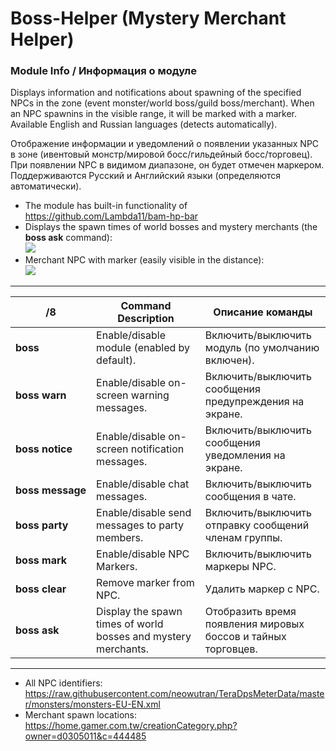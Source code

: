 Boss-Helper (Mystery Merchant Helper)
======

### Module Info / Информация о модуле

Displays information and notifications about spawning of the specified NPCs in the zone (event monster/world boss/guild boss/merchant).
When an NPC spawnins in the visible range, it will be marked with a marker. Available English and Russian languages (detects automatically).

Отображение информации и уведомлений о появлении указанных NPC в зоне (ивентовый монстр/мировой босс/гильдейный босс/торговец). 
При появлении NPC в видимом диапазоне, он будет отмечен маркером. Поддерживаются Русский и Английский языки (определяются автоматически).

* The module has built-in functionality of https://github.com/Lambda11/bam-hp-bar
* Displays the spawn times of world bosses and mystery merchants (the **boss ask** command):   
  ![](https://i.imgur.com/DgfxH5X.png)
* Merchant NPC with marker (easily visible in the distance):   
  ![](https://i.imgur.com/tdIJKJv.png)

------

/8 | Command Description | Описание команды
--- | --- | ---
**boss** | Enable/disable module (enabled by default). | Включить/выключить модуль (по умолчанию включен).
**boss&nbsp;warn** | Enable/disable on-screen warning messages. | Включить/выключить сообщения предупреждения на экране.
**boss&nbsp;notice** | Enable/disable on-screen notification messages. | Включить/выключить сообщения уведомления на экране.
**boss&nbsp;message** | Enable/disable chat messages. | Включить/выключить сообщения в чате.
**boss&nbsp;party** | Enable/disable send messages to party members. | Включить/выключить отправку сообщений членам группы.
**boss&nbsp;mark** | Enable/disable NPC Markers. | Включить/выключить маркеры NPC.
**boss&nbsp;clear** | Remove marker from NPC. | Удалить маркер с NPC.
**boss&nbsp;ask** | Display the spawn times of world bosses and mystery merchants. | Отобразить время появления мировых боссов и тайных торговцев.

------

- All NPC identifiers: https://raw.githubusercontent.com/neowutran/TeraDpsMeterData/master/monsters/monsters-EU-EN.xml
- Merchant spawn locations: https://home.gamer.com.tw/creationCategory.php?owner=d0305011&c=444485
